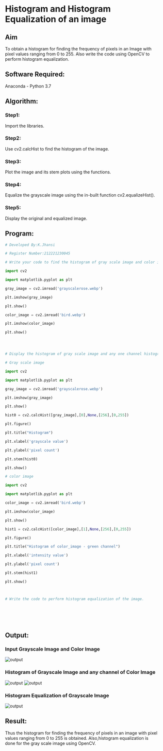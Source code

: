 # Histogram and Histogram Equalization of an image
## Aim
To obtain a histogram for finding the frequency of pixels in an Image with pixel values ranging from 0 to 255. Also write the code using OpenCV to perform histogram equalization.

## Software Required:
Anaconda - Python 3.7

## Algorithm:
### Step1:
Import the libraries.



### Step2:

Use cv2.calcHist to find the histogram of the image.
### Step3:
Plot the image and its stem plots using the functions.

### Step4:
Equalize the grayscale image using the in-built function cv2.equalizeHist().

### Step5:
Display the original and equalized image.

## Program:
```python
# Developed By:K.Jhansi

# Register Number:212221230045

# Write your code to find the histogram of gray scale image and color image channels.

import cv2

import matplotlib.pyplot as plt

gray_image = cv2.imread('grayscalerose.webp')

plt.imshow(gray_image)

plt.show()

color_image = cv2.imread('bird.webp')

plt.imshow(color_image)

plt.show()




# Display the histogram of gray scale image and any one channel histogram from color image

# Gray scale image

import cv2

import matplotlib.pyplot as plt

gray_image = cv2.imread('grayscalerose.webp')

plt.imshow(gray_image)

plt.show()

hist0 = cv2.calcHist([gray_image],[0],None,[256],[0,255])

plt.figure()

plt.title("Histogram")

plt.xlabel('grayscale value')

plt.ylabel('pixel count')

plt.stem(hist0)

plt.show()

# color image

import cv2

import matplotlib.pyplot as plt

color_image = cv2.imread('bird.webp')

plt.imshow(color_image)

plt.show()

hist1 = cv2.calcHist([color_image],[1],None,[256],[0,255])

plt.figure()

plt.title("Histogram of color_image - green channel")

plt.xlabel('intensity value')

plt.ylabel('pixel count')

plt.stem(hist1)

plt.show()



# Write the code to perform histogram equalization of the image. 







```
## Output:
### Input Grayscale Image and Color Image
![output](https://github.com/jhansi21005096/Histogram-of-an-image/blob/main/dipoutput-1.png)

### Histogram of Grayscale Image and any channel of Color Image
![output](https://github.com/jhansi21005096/Histogram-of-an-image/blob/main/dipoutput-2.png)
![output](https://github.com/jhansi21005096/Histogram-of-an-image/blob/main/dipoutput-3.png)
### Histogram Equalization of Grayscale Image
![output]()

## Result: 
Thus the histogram for finding the frequency of pixels in an image with pixel values ranging from 0 to 255 is obtained. Also,histogram equalization is done for the gray scale image using OpenCV.
